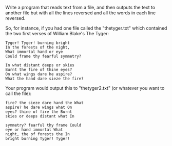 Write a program that reads text from a file, and then outputs the text to another file but with all the lines reversed and all the words in each line reversed. 

So, for instance, if you had one file called the "thetyger.txt" which contained the two first verses of William Blake's The Tyger:

    Tyger! Tyger! burning bright 
    In the forests of the night, 
    What immortal hand or eye 
    Could frame thy fearful symmetry? 

    In what distant deeps or skies 
    Burnt the fire of thine eyes? 
    On what wings dare he aspire? 
    What the hand dare sieze the fire? 

Your program would output this to "thetyger2.txt" (or whatever you want to call the file):

    fire? the sieze dare hand the What
    aspire? he dare wings what On
    eyes? thine of fire the Burnt
    skies or deeps distant what In

    symmetry? fearful thy frame Could
    eye or hand immortal What
    night, the of forests the In
    bright burning Tyger! Tyger!
